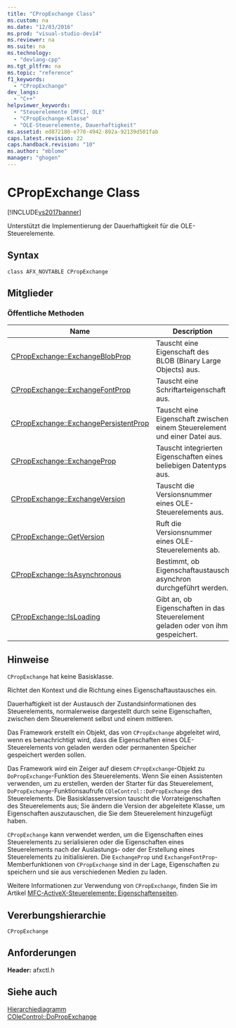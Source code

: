 ```yaml
---
title: "CPropExchange Class"
ms.custom: na
ms.date: "12/03/2016"
ms.prod: "visual-studio-dev14"
ms.reviewer: na
ms.suite: na
ms.technology: 
  - "devlang-cpp"
ms.tgt_pltfrm: na
ms.topic: "reference"
f1_keywords: 
  - "CPropExchange"
dev_langs: 
  - "C++"
helpviewer_keywords: 
  - "Steuerelemente [MFC], OLE"
  - "CPropExchange-Klasse"
  - "OLE-Steuerelemente, Dauerhaftigkeit"
ms.assetid: ed872180-e770-4942-892a-92139d501fab
caps.latest.revision: 22
caps.handback.revision: "10"
ms.author: "mblome"
manager: "ghogen"
---
```

# CPropExchange Class
[!INCLUDE[vs2017banner](../../assembler/inline/includes/vs2017banner.md)]

Unterstützt die Implementierung der Dauerhaftigkeit für die OLE\-Steuerelemente.  
  
## Syntax  
  
```  
class AFX_NOVTABLE CPropExchange  
```  
  
## Mitglieder  
  
### Öffentliche Methoden  
  
|Name|Description|  
|----------|-----------------|  
|[CPropExchange::ExchangeBlobProp](../Topic/CPropExchange::ExchangeBlobProp.md)|Tauscht eine Eigenschaft des BLOB \(Binary Large Objects\) aus.|  
|[CPropExchange::ExchangeFontProp](../Topic/CPropExchange::ExchangeFontProp.md)|Tauscht eine Schriftarteigenschaft aus.|  
|[CPropExchange::ExchangePersistentProp](../Topic/CPropExchange::ExchangePersistentProp.md)|Tauscht eine Eigenschaft zwischen einem Steuerelement und einer Datei aus.|  
|[CPropExchange::ExchangeProp](../Topic/CPropExchange::ExchangeProp.md)|Tauscht integrierten Eigenschaften eines beliebigen Datentyps aus.|  
|[CPropExchange::ExchangeVersion](../Topic/CPropExchange::ExchangeVersion.md)|Tauscht die Versionsnummer eines OLE\-Steuerelements aus.|  
|[CPropExchange::GetVersion](../Topic/CPropExchange::GetVersion.md)|Ruft die Versionsnummer eines OLE\-Steuerelements ab.|  
|[CPropExchange::IsAsynchronous](../Topic/CPropExchange::IsAsynchronous.md)|Bestimmt, ob Eigenschaftaustausch asynchron durchgeführt werden.|  
|[CPropExchange::IsLoading](../Topic/CPropExchange::IsLoading.md)|Gibt an, ob Eigenschaften in das Steuerelement geladen oder von ihm gespeichert.|  
  
## Hinweise  
 `CPropExchange` hat keine Basisklasse.  
  
 Richtet den Kontext und die Richtung eines Eigenschaftaustausches ein.  
  
 Dauerhaftigkeit ist der Austausch der Zustandsinformationen des Steuerelements, normalerweise dargestellt durch seine Eigenschaften, zwischen dem Steuerelement selbst und einem mittleren.  
  
 Das Framework erstellt ein Objekt, das von `CPropExchange` abgeleitet wird, wenn es benachrichtigt wird, dass die Eigenschaften eines OLE\-Steuerelements von geladen werden oder permanenten Speicher gespeichert werden sollen.  
  
 Das Framework wird ein Zeiger auf diesem `CPropExchange`\-Objekt zu `DoPropExchange`\-Funktion des Steuerelements.  Wenn Sie einen Assistenten verwenden, um zu erstellen, werden der Starter für das Steuerelement, `DoPropExchange`\-Funktionsaufrufe `COleControl::DoPropExchange` des Steuerelements.  Die Basisklassenversion tauscht die Vorrateigenschaften des Steuerelements aus; Sie ändern die Version der abgeleitete Klasse, um Eigenschaften auszutauschen, die Sie dem Steuerelement hinzugefügt haben.  
  
 `CPropExchange` kann verwendet werden, um die Eigenschaften eines Steuerelements zu serialisieren oder die Eigenschaften eines Steuerelements nach der Auslastungs\- oder der Erstellung eines Steuerelements zu initialisieren.  Die `ExchangeProp` und `ExchangeFontProp`\-Memberfunktionen von `CPropExchange` sind in der Lage, Eigenschaften zu speichern und sie aus verschiedenen Medien zu laden.  
  
 Weitere Informationen zur Verwendung von `CPropExchange`, finden Sie im Artikel [MFC\-ActiveX\-Steuerelemente: Eigenschaftenseiten](../../mfc/mfc-activex-controls-property-pages.md).  
  
## Vererbungshierarchie  
 `CPropExchange`  
  
## Anforderungen  
 **Header:**  afxctl.h  
  
## Siehe auch  
 [Hierarchiediagramm](../../mfc/hierarchy-chart.md)   
 [COleControl::DoPropExchange](../Topic/COleControl::DoPropExchange.md)